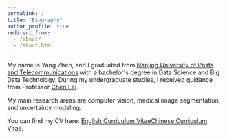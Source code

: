 ```yaml
---
permalink: /
title: "Biography"
author_profile: true
redirect_from: 
  - /about/
  - /about.html
---
```

My name is Yang Zhen, and I graduated from  [Nanjing University of Posts and Telecommunications](https://www.njupt.edu.cn/) with a bachelor's degree in Data Science and Big Data Technology. During my undergraduate studies, I received guidance from Professor [Chen Lei](https://xs.gupiaoq.com/citations?hl=zh-CN&user=n8WF5kEAAAAJ). 

My main research areas are computer vision, medical image segmentation, and uncertainty modeling.

You can find my CV here:  [English Curriculum Vitae](../assets/EnglishCV.pdf)[Chinese Curriculum Vitae](../assets/ChineseCV.pdf).
